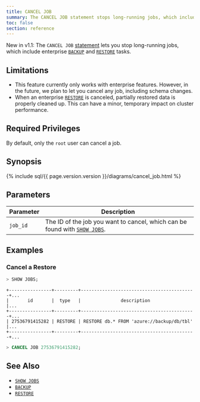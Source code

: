 ```yaml
---
title: CANCEL JOB
summary: The CANCEL JOB statement stops long-running jobs, which include enterprise BACKUP and RESTORE tasks.
toc: false
section: reference
---
```


<span class="version-tag">New in v1.1:</span> The `CANCEL JOB` [statement](sql-statements.html) lets you stop long-running jobs, which include enterprise [`BACKUP`](backup.html) and [`RESTORE`](restore.html) tasks.

<div id="toc"></div>

## Limitations

- This feature currently only works with enterprise features. However, in the future, we plan to let you cancel any job, including schema changes.
- When an enterprise [`RESTORE`](restore.html) is canceled, partially restored data is properly cleaned up. This can have a minor, temporary impact on cluster performance.

## Required Privileges

By default, only the `root` user can cancel a job.

## Synopsis

{% include sql/{{ page.version.version }}/diagrams/cancel_job.html %}

## Parameters

Parameter | Description
----------|------------
`job_id` | The ID of the job you want to cancel, which can be found with [`SHOW JOBS`](show-jobs.html).

## Examples

### Cancel a Restore

~~~ sql
> SHOW JOBS;
~~~
~~~
+----------------+---------+-------------------------------------------+...
|       id       |  type   |               description                 |...
+----------------+---------+-------------------------------------------+...
| 27536791415282 | RESTORE | RESTORE db.* FROM 'azure://backup/db/tbl' |...
+----------------+---------+-------------------------------------------+...
~~~
~~~ sql
> CANCEL JOB 27536791415282;
~~~

## See Also

- [`SHOW JOBS`](show-jobs.html)
- [`BACKUP`](backup.html)
- [`RESTORE`](restore.html)
